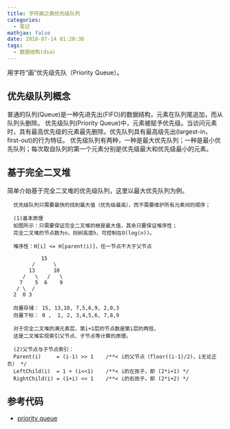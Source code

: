 ```yaml
---
title: 字符画之画优先级队列
categories:
  - 笔记
mathjax: false
date: 2018-07-14 01:20:36
tags:
  - 数据结构(dsa)
---
```


用字符“画”优先级先队（Priority Queue）。

## 优先级队列概念
普通的队列(Queue)是一种先进先出(FIFO)的数据结构，元素在队列尾追加，而从队列头删除。
优先级队列(Priority Queue)中，元素被赋予优先级。当访问元素时，具有最高优先级的元素最先删除。优先队列具有最高级先出(largest-in，first-out)的行为特征。
优先级队列有两种，一种是最大优先队列；一种是最小优先队列；每次取自队列的第一个元素分别是优先级最大和优先级最小的元素。

## 基于完全二叉堆


简单介始基于完全二叉堆的优先级队列，这里以最大优先队列为例。

```
  优先级队列只需要最快的找到最大值（优先级最高），而不需要维护所有元素间的顺序；

  (1)基本原理
  如图所示：只需要保证完全二叉堆的根是最大值，其余只要保证堆序性；
  完全二叉堆的节点数为n，则树高度h，可控制在O(log(n))。

  堆序性：H[i] <= H[parent(i)]，任一节点不大于父节点

           15
        /      \
       13      10
     /   \   /   \
    7    5  6    9
   / \  /
  2  0 3

  向量存储： 15, 13,10, 7,5,6,9, 2,0,3
  向量下标： 0 ,  1, 2, 3,4,5,6, 7,8,9

  对于完全二叉堆的满元素层，第i+1层的节点数是第i层的两倍，
  这是二叉堆实现索引父节点、子节点等计算的原理。

  (2)父节点与子节点索引：
  Parent(i)     = (i-1) >> 1    /**< i的父节点（floor((i-1)/2)，i无论正负） */
  LeftChild(i)  = 1 + (i<<1)    /**< i的左孩子，即 (2*i+1) */
  RightChild(i) = (1+i) << 1    /**< i的右孩子，即 (2*i+2) */
```

## 参考代码

 - [priority queue](https://github.com/yehuohan/dsas/blob/master/dsas-cpp/pq_complete_heap.h)

